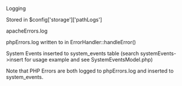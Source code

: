 Logging

Stored in $config['storage']['pathLogs']

apacheErrors.log

phpErrors.log 
written to in ErrorHandler::handleError()

System Events
inserted to system_events table (search systemEvents->insert for usage example and see SystemEventsModel.php)

Note that PHP Errors are both logged to phpErrors.log and inserted to system_events.